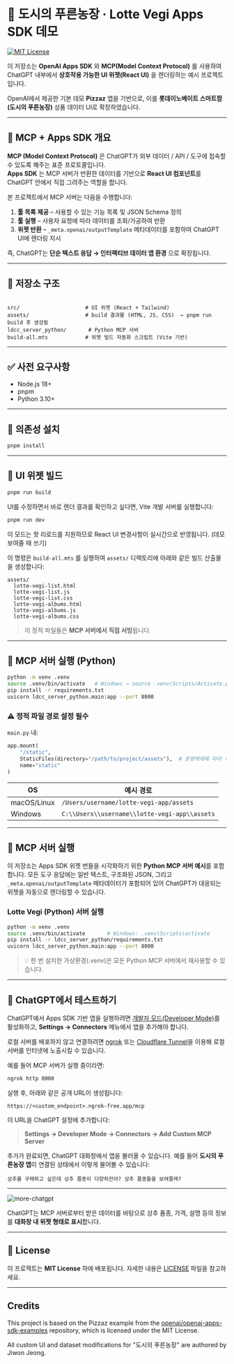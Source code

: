 <!-- # Apps SDK Examples Gallery

[![MIT License](https://img.shields.io/badge/License-MIT-green.svg)](LICENSE)

This repository showcases example UI components to be used with the Apps SDK, as well as example MCP servers that expose a collection of components as tools.
It is meant to be used as a starting point and source of inspiration to build your own apps for ChatGPT.

## MCP + Apps SDK overview

The Model Context Protocol (MCP) is an open specification for connecting large language model clients to external tools, data, and user interfaces. An MCP server exposes tools that a model can call during a conversation and returns results according to the tool contracts. Those results can include extra metadata—such as inline HTML—that the Apps SDK uses to render rich UI components (widgets) alongside assistant messages.

Within the Apps SDK, MCP keeps the server, model, and UI in sync. By standardizing the wire format, authentication, and metadata, it lets ChatGPT reason about your connector the same way it reasons about built-in tools. A minimal MCP integration for Apps SDK implements three capabilities:

1. **List tools** – Your server advertises the tools it supports, including their JSON Schema input/output contracts and optional annotations (for example, `readOnlyHint`).
2. **Call tools** – When a model selects a tool, it issues a `call_tool` request with arguments that match the user intent. Your server executes the action and returns structured content the model can parse.
3. **Return widgets** – Alongside structured content, return embedded resources in the response metadata so the Apps SDK can render the interface inline in the Apps SDK client (ChatGPT).

Because the protocol is transport agnostic, you can host the server over Server-Sent Events or streaming HTTP—Apps SDK supports both.

The MCP servers in this demo highlight how each tool can light up widgets by combining structured payloads with `_meta.openai/outputTemplate` metadata returned from the MCP servers.

## Repository structure

- `src/` – Source for each widget example.
- `assets/` – Generated HTML, JS, and CSS bundles after running the build step.
- `pizzaz_server_node/` – MCP server implemented with the official TypeScript SDK.
- `pizzaz_server_python/` – Python MCP server that returns the Pizzaz widgets.
- `solar-system_server_python/` – Python MCP server for the 3D solar system widget.
- `build-all.mts` – Vite build orchestrator that produces hashed bundles for every widget entrypoint.

## Prerequisites

- Node.js 18+
- pnpm (recommended) or npm/yarn
- Python 3.10+ (for the Python MCP server)

## Install dependencies

Clone the repository and install the workspace dependencies:

```bash
pnpm install
```

> Using npm or yarn? Install the root dependencies with your preferred client and adjust the commands below accordingly.

## Build the components gallery

The components are bundled into standalone assets that the MCP servers serve as reusable UI resources.

```bash
pnpm run build
```

This command runs `build-all.mts`, producing versioned `.html`, `.js`, and `.css` files inside `assets/`. Each widget is wrapped with the CSS it needs so you can host the bundles directly or ship them with your own server.

To iterate on your components locally, you can also launch the Vite dev server:

```bash
pnpm run dev
```

## Serve the static assets

If you want to preview the generated bundles without the MCP servers, start the static file server after running a build:

```bash
pnpm run serve
```

The assets are exposed at [`http://localhost:4444`](http://localhost:4444) with CORS enabled so that local tooling (including MCP inspectors) can fetch them.

## Run the MCP servers

The repository ships several demo MCP servers that highlight different widget bundles:

- **Pizzaz (Node & Python)** – pizza-inspired collection of tools and components
- **Solar system (Python)** – 3D solar system viewer

Every tool response includes plain text content, structured JSON, and `_meta.openai/outputTemplate` metadata so the Apps SDK can hydrate the matching widget.

### Pizzaz Node server

```bash
cd pizzaz_server_node
pnpm start
```

### Pizzaz Python server

```bash
python -m venv .venv
source .venv/bin/activate
pip install -r pizzaz_server_python/requirements.txt
uvicorn ldcc_server_python.main:app --port 8000
```

### Solar system Python server

```bash
python -m venv .venv
source .venv/bin/activate
pip install -r solar-system_server_python/requirements.txt
uvicorn solar-system_server_python.main:app --port 8000
```

You can reuse the same virtual environment for all Python servers—install the dependencies once and run whichever entry point you need.

## Testing in ChatGPT

To add these apps to ChatGPT, enable [developer mode](https://platform.openai.com/docs/guides/developer-mode), and add your apps in Settings > Connectors.

To add your local server without deploying it, you can use a tool like [ngrok](https://ngrok.com/) to expose your local server to the internet.

For example, once your mcp servers are running, you can run:

```bash
ngrok http 8000
```

You will get a public URL that you can use to add your local server to ChatGPT in Settings > Connectors.

For example: `https://<custom_endpoint>.ngrok-free.app/mcp`

Once you add a connector, you can use it in ChatGPT conversations.

You can add your app to the conversation context by selecting it in the "More" options.

![more-chatgpt](https://github.com/user-attachments/assets/26852b36-7f9e-4f48-a515-aebd87173399)

You can then invoke tools by asking something related. For example, for the Pizzaz app, you can ask "What are the best pizzas in town?".

## Next steps

- Customize the widget data: edit the handlers in `pizzaz_server_node/src`, `pizzaz_server_python/main.py`, or the solar system server to fetch data from your systems.
- Create your own components and add them to the gallery: drop new entries into `src/` and they will be picked up automatically by the build script.

### Deploy your MCP server

You can use the cloud environment of your choice to deploy your MCP server.

Include this in the environment variables:

```
BASE_URL=https://your-server.com
```

This will be used to generate the HTML for the widgets so that they can serve static assets from this hosted url.

## Contributing

You are welcome to open issues or submit PRs to improve this app, however, please note that we may not review all suggestions.

## License

This project is licensed under the MIT License. See [LICENSE](./LICENSE) for details. -->



# 🍃 도시의 푸른농장 · Lotte Vegi Apps SDK 데모

[![MIT License](https://img.shields.io/badge/License-MIT-green.svg)](LICENSE)

이 저장소는 **OpenAI Apps SDK** 와 **MCP(Model Context Protocol)** 를 사용하여  
ChatGPT 내부에서 **상호작용 가능한 UI 위젯(React UI)** 을 렌더링하는 예시 프로젝트입니다.

OpenAI에서 제공한 기본 데모 **Pizzaz** 앱을 기반으로,
이를 **롯데이노베이트 스마트팜(도시의 푸른농장)** 상품 데이터 UI로 확장하였습니다.

---

## 🧭 MCP + Apps SDK 개요

**MCP (Model Context Protocol)** 은 ChatGPT가 외부 데이터 / API / 도구에 접속할 수 있도록 해주는 표준 프로토콜입니다.  
**Apps SDK** 는 MCP 서버가 반환한 데이터를 기반으로 **React UI 컴포넌트**를 ChatGPT 안에서 직접 그려주는 역할을 합니다.

본 프로젝트에서 MCP 서버는 다음을 수행합니다:

1. **툴 목록 제공** – 사용할 수 있는 기능 목록 및 JSON Schema 정의
2. **툴 실행** – 사용자 요청에 따라 데이터를 조회/가공하여 반환
3. **위젯 반환** – `_meta.openai/outputTemplate` 메타데이터를 포함하여 ChatGPT UI에 렌더링 지시

즉, ChatGPT는 **단순 텍스트 응답 → 인터랙티브 데이터 앱 환경** 으로 확장됩니다.

---

## 📁 저장소 구조

```

src/                     # UI 위젯 (React + Tailwind)
assets/                  # build 결과물 (HTML, JS, CSS)  ← pnpm run build 후 생성됨
ldcc_server_python/       # Python MCP 서버
build-all.mts            # 위젯 빌드 자동화 스크립트 (Vite 기반)

````

---

## ✅ 사전 요구사항

- Node.js 18+
- pnpm
- Python 3.10+

---

## 🔧 의존성 설치

```bash
pnpm install
````

---

## 🎨 UI 위젯 빌드

```bash
pnpm run build
```

UI를 수정하면서 바로 렌더 결과를 확인하고 싶다면, Vite 개발 서버를 실행합니다:

```bash
pnpm run dev
```

이 모드는 핫 리로드를 지원하므로 React UI 변경사항이 실시간으로 반영됩니다. (데모 보여줄 때 쓰기)


이 명령은 `build-all.mts` 를 실행하여 `assets/` 디렉토리에 아래와 같은 빌드 산출물을 생성합니다:

```
assets/
  lotte-vegi-list.html
  lotte-vegi-list.js
  lotte-vegi-list.css
  lotte-vegi-albums.html
  lotte-vegi-albums.js
  lotte-vegi-albums.css
```

> 이 정적 파일들은 **MCP 서버에서 직접 서빙**됩니다.

---

## 🥬 MCP 서버 실행 (Python)

```bash
python -m venv .venv
source .venv/bin/activate   # Windows → source .venv/Scripts/Activate.ps1
pip install -r requirements.txt
uvicorn ldcc_server_python.main:app --port 8000

```

### ⚠️ 정적 파일 경로 설정 필수

`main.py` 내:

```python
app.mount(
    "/static",
    StaticFiles(directory="/path/to/project/assets"),  # 운영체제에 따라 수정
    name="static"
)
```

| OS          | 예시 경로                                         |
| ----------- | --------------------------------------------- |
| macOS/Linux | `/Users/username/lotte-vegi-app/assets`       |
| Windows     | `C:\\Users\\username\\lotte-vegi-app\\assets` |

---
## 🥬 MCP 서버 실행

이 저장소는 Apps SDK 위젯 번들을 시각화하기 위한 **Python MCP 서버 예시**를 포함합니다.
모든 도구 응답에는 일반 텍스트, 구조화된 JSON, 그리고
`_meta.openai/outputTemplate` 메타데이터가 포함되어 있어 ChatGPT가 대응되는 위젯을 자동으로 렌더링할 수 있습니다.

### Lotte Vegi (Python) 서버 실행

```bash
python -m venv .venv
source .venv/bin/activate       # Windows: .venv\Scripts\activate
pip install -r ldcc_server_python/requirements.txt
uvicorn ldcc_server_python.main:app --port 8000
```

> 💡 한 번 설치한 가상환경(.venv)은 모든 Python MCP 서버에서 재사용할 수 있습니다.

---

## 💬 ChatGPT에서 테스트하기

ChatGPT에서 Apps SDK 기반 앱을 실행하려면
[개발자 모드(Developer Mode)](https://platform.openai.com/docs/guides/developer-mode)를 활성화하고,
**Settings → Connectors** 메뉴에서 앱을 추가해야 합니다.

로컬 서버를 배포하지 않고 연결하려면
[ngrok](https://ngrok.com/) 또는 [Cloudflare Tunnel](https://developers.cloudflare.com/cloudflare-one/connections/connect-apps/install-and-setup/tunnel-guide/)을 이용해
로컬 서버를 인터넷에 노출시킬 수 있습니다.

예를 들어 MCP 서버가 실행 중이라면:

```bash
ngrok http 8000
```

실행 후, 아래와 같은 공개 URL이 생성됩니다:

```
https://<custom_endpoint>.ngrok-free.app/mcp
```

이 URL을 ChatGPT 설정에 추가합니다:

> **Settings → Developer Mode → Connectors → Add Custom MCP Server**

추가가 완료되면, ChatGPT 대화창에서 앱을 불러올 수 있습니다.
예를 들어 **도시의 푸른농장 앱**이 연결된 상태에서 이렇게 물어볼 수 있습니다:

```
상추를 구매하고 싶은데 상추 품종이 다양하잔아? 상추 품종들을 보여줄래?
```

---

![more-chatgpt](https://github.com/user-attachments/assets/26852b36-7f9e-4f48-a515-aebd87173399)

ChatGPT는 MCP 서버로부터 받은 데이터를 바탕으로
상추 품종, 가격, 설명 등의 정보를 **대화창 내 위젯 형태로 표시**합니다.

---


## 📜 License

이 프로젝트는 **MIT License** 하에 배포됩니다.
자세한 내용은 [LICENSE](./LICENSE) 파일을 참고하세요.

---

## Credits
This project is based on the Pizzaz example from the
[openai/openai-apps-sdk-examples](https://github.com/openai/openai-apps-sdk-examples)
repository, which is licensed under the MIT License.


All custom UI and dataset modifications for "도시의 푸른농장" are authored by Jiwon Jeong.






